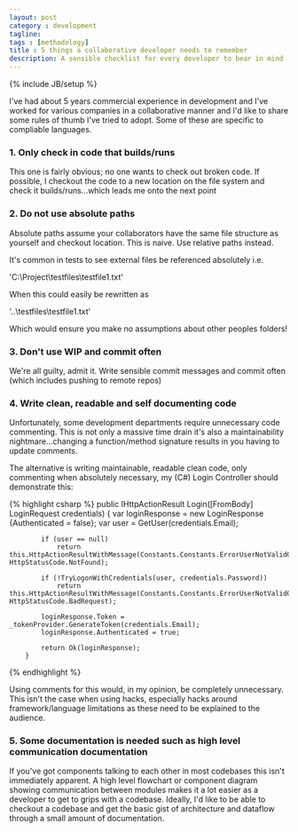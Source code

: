 ```yaml
---
layout: post
category : development
tagline: 
tags : [methodology]
title : 5 things a collaborative developer needs to remember
description: A sensible checklist for every developer to bear in mind
---
```

{% include JB/setup %}

I've had about 5 years commercial experience in development and I've worked for various companies in a collaborative manner and I'd like to share some rules of thumb I've tried to adopt.  Some of these are specific to compliable languages.

### 1. Only check in code that builds/runs

 This one is fairly obvious; no one wants to check out broken code.  If possible, I checkout the code to a new location on the file system and check it builds/runs...which leads me onto the next point

### 2. Do not use absolute paths

 Absolute paths assume your collaborators have the same file structure as yourself and checkout location.  This is naive.  Use relative paths instead.

 It's common in tests to see external files be referenced absolutely i.e.

 'C:\Project\testfiles\testfile1.txt'

 When this could easily be rewritten as 

 '..\testfiles\testfile1.txt'

Which would ensure you make no assumptions about other peoples folders!

### 3. Don't use WIP and commit often

We're all guilty, admit it.  Write sensible commit messages and commit often (which includes pushing to remote repos)

### 4. Write clean, readable and self documenting code

Unfortunately, some development departments require unnecessary code commenting.  This is not only a massive time drain it's also a maintainability nightmare...changing a function/method signature results in you having to update comments.

The alternative is writing maintainable, readable clean code, only commenting when absolutely necessary, my (C#) Login Controller should demonstrate this:

{% highlight csharp %}
        public IHttpActionResult Login([FromBody] LoginRequest credentials)
        {
            var loginResponse = new LoginResponse {Authenticated = false};
            var user = GetUser(credentials.Email);

            if (user == null)
                return this.HttpActionResultWithMessage(Constants.Constants.ErrorUserNotValidOrIncorrectCredentials, HttpStatusCode.NotFound);

            if (!TryLogonWithCredentials(user, credentials.Password))
                return this.HttpActionResultWithMessage(Constants.Constants.ErrorUserNotValidOrIncorrectCredentials, HttpStatusCode.BadRequest);

            loginResponse.Token = _tokenProvider.GenerateToken(credentials.Email);
            loginResponse.Authenticated = true;

            return Ok(loginResponse);
        }
{% endhighlight %}

Using comments for this would, in my opinion, be completely unnecessary.  This isn't the case when using hacks, especially hacks around framework/language limitations as these need to be explained to the audience.

### 5. Some documentation is needed such as high level communication documentation

If you've got components talking to each other in most codebases this isn't immediately apparent.  A high level flowchart or component diagram showing communication between modules makes it a lot easier as a developer to get to grips with a codebase.  Ideally, I'd like to be able to checkout a codebase and get the basic gist of architecture and dataflow through a small amount of documentation. 





